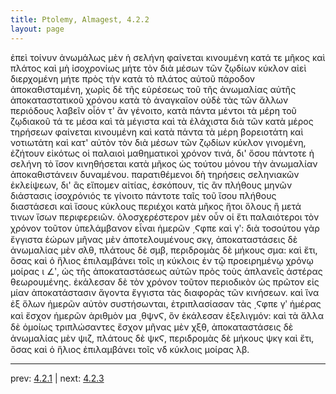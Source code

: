 ```yaml
---
title: Ptolemy, Almagest, 4.2.2
layout: page
---
```


ἐπεὶ τοίνυν ἀνωμάλως μὲν ἡ σελήνη φαίνεται κινουμένη κατά τε μῆκος καὶ πλάτος καὶ μὴ ἰσοχρονίως μήτε τὸν διὰ μέσων τῶν ζῳδίων κύκλον αἰεὶ διερχομένη μήτε πρὸς τὴν κατὰ τὸ πλάτος αὐτοῦ πάροδον ἀποκαθισταμένη, χωρὶς δὲ τῆς εὑρέσεως τοῦ τῆς ἀνωμαλίας αὐτῆς ἀποκαταστατικοῦ χρόνου κατὰ τὸ ἀναγκαῖον οὐδὲ τὰς τῶν ἄλλων περιόδους λαβεῖν οἷόν τ' ἂν γένοιτο, κατὰ πάντα μέντοι τὰ μέρη τοῦ ζῳδιακοῦ τά τε μέσα καὶ τὰ μέγιστα καὶ τὰ ἐλάχιστα διὰ τῶν κατὰ μέρος τηρήσεων φαίνεται κινουμένη καὶ κατὰ πάντα τὰ μέρη βορειοτάτη καὶ νοτιωτάτη καὶ κατ' αὐτὸν τὸν διὰ μέσων τῶν ζῳδίων κύκλον γινομένη, ἐζήτουν εἰκότως οἱ παλαιοὶ μαθηματικοὶ χρόνον τινά, δι' ὅσου πάντοτε ἡ σελήνη τὸ ἴσον κινηθήσεται κατὰ μῆκος ὡς τούτου μόνου τὴν ἀνωμαλίαν ἀποκαθιστάνειν δυναμένου. παρατιθέμενοι δὴ τηρήσεις σεληνιακῶν ἐκλείψεων, δι' ἃς εἴπομεν αἰτίας, ἐσκόπουν, τίς ἂν πλήθους μηνῶν διάστασις ἰσοχρόνιός τε γίνοιτο πάντοτε ταῖς τοῦ ἴσου πλήθους διαστάσεσι καὶ ἴσους κύκλους περιέχοι κατὰ μῆκος ἤτοι ὅλους ἢ μετά τινων ἴσων περιφερειῶν. ὁλοσχερέστερον μὲν οὖν οἱ ἔτι παλαιότεροι τὸν χρόνον τοῦτον ὑπελάμβανον εἶναι ἡμερῶν ͵Ϛφπε καὶ γʹ: διὰ τοσούτου γὰρ ἔγγιστα ἑώρων μῆνας μὲν ἀποτελουμένους σκγ, ἀποκαταστάσεις δὲ ἀνωμαλίας μὲν σλθ, πλάτους δὲ σμβ, περιδρομὰς δὲ μήκους σμα: καὶ ἔτι, ὅσας καὶ ὁ ἥλιος ἐπιλαμβάνει τοῖς ιη κύκλοις ἐν τῷ προειρημένῳ χρόνῳ μοίρας ι ∠ʹ, ὡς τῆς ἀποκαταστάσεως αὐτῶν πρὸς τοὺς ἀπλανεῖς ἀστέρας θεωρουμένης. ἐκάλεσαν δὲ τὸν χρόνον τοῦτον περιοδικὸν ὡς πρῶτον εἰς μίαν ἀποκατάστασιν ἄγοντα ἔγγιστα τὰς διαφορὰς τῶν κινήσεων. καὶ ἵνα ἐξ ὅλων ἡμερῶν αὐτὸν συστήσωνται, ἐτριπλασίασαν τὰς ͵Ϛφπε γʹ ἡμέρας καὶ ἔσχον ἡμερῶν ἀριθμὸν μα ͵θψνϚ, ὃν ἐκάλεσαν ἐξελιγμόν: καὶ τὰ ἄλλα δὲ ὁμοίως τριπλώσαντες ἔσχον μῆνας μὲν χξθ, ἀποκαταστάσεις δὲ ἀνωμαλίας μὲν ψιζ, πλάτους δὲ ψκϚ, περιδρομὰς δὲ μήκους ψκγ καὶ ἔτι, ὅσας καὶ ὁ ἥλιος ἐπιλαμβάνει τοῖς νδ κύκλοις μοίρας λβ. 

---

prev: [4.2.1](../4.2.1/) | next: [4.2.3](../4.2.3/)

